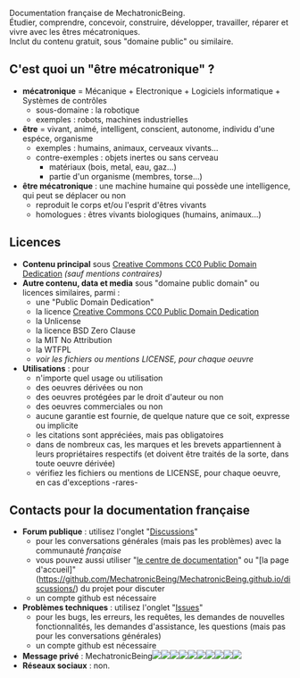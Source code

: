 Documentation française de MechatronicBeing.  
Étudier, comprendre, concevoir, construire, développer, travailler, réparer et vivre avec les êtres mécatroniques.  
Inclut du contenu gratuit, sous "domaine public" ou similaire.  

## C'est quoi un "être mécatronique" ?
- **mécatronique** = Mécanique + Electronique + Logiciels informatique  + Systèmes de contrôles
  - sous-domaine : la robotique
  - exemples : robots, machines industrielles
- **être** = vivant, animé, intelligent, conscient, autonome, individu d'une espéce, organisme
  - exemples : humains, animaux, cerveaux vivants...
  - contre-exemples : objets inertes ou sans cerveau
    - matériaux (bois, metal, eau, gaz...)
    - partie d'un organisme (membres, torse...)
- **être mécatronique** : une machine humaine qui possède une intelligence, qui peut se déplacer ou non
  - reproduit le corps et/ou l'esprit d'êtres vivants
  - homologues : êtres vivants biologiques (humains, animaux...)

## Licences
- **Contenu principal** sous [Creative Commons CC0 Public Domain Dedication](LICENSE) *(sauf mentions contraires)*
- **Autre contenu, data et media** sous "domaine public domain" ou licences similaires, parmi :
  - une "Public Domain Dedication"
  - la licence [Creative Commons CC0 Public Domain Dedication](LICENSE)
  - la Unlicense
  - la licence BSD Zero Clause
  - la MIT No Attribution
  - la WTFPL
  - *voir les fichiers ou mentions LICENSE, pour chaque oeuvre*
- **Utilisations** : pour
  - n'importe quel usage ou utilisation
  - des oeuvres dérivées ou non
  - des oeuvres protégées par le droit d'auteur ou non
  - des oeuvres commerciales ou non
  - aucune garantie est fournie, de quelque nature que ce soit, expresse ou implicite
  - les citations sont appréciées, mais pas obligatoires
  - dans de nombreux cas, les marques et les brevets appartiennent à leurs propriétaires respectifs (et doivent être traités de la sorte, dans toute oeuvre dérivée)
  - vérifiez les fichiers ou mentions de LICENSE, pour chaque oeuvre, en cas d'exceptions -rares-

## Contacts pour la documentation française
- **Forum publique** : utilisez l'onglet "[Discussions](https://github.com/MechatronicBeing/docs-fr/discussions)"
  - pour les conversations générales (mais pas les problèmes) avec la communauté *française*
  - vous pouvez aussi utiliser "[le centre de documentation](https://github.com/MechatronicBeing/docs/discussions/)" ou "[la page d'accueil]"(https://github.com/MechatronicBeing/MechatronicBeing.github.io/discussions/) du projet pour discuter
  - un compte github est nécessaire
- **Problèmes techniques** : utilisez l'onglet "[Issues](https://github.com/MechatronicBeing/docs-fr/issues)"
  - pour les bugs, les erreurs, les requêtes, les demandes de nouvelles fonctionnalités, les demandes d'assistance, les questions (mais pas pour les conversations générales)
  - un compte github est nécessaire
- **Message privé** : MechatronicBeing![](https://raw.githubusercontent.com/MechatronicBeing/MechatronicBeing.github.io/main/images/symbols/other/atsign.png)![](https://raw.githubusercontent.com/MechatronicBeing/MechatronicBeing.github.io/main/images/symbols/bf/g.png)![](https://raw.githubusercontent.com/MechatronicBeing/MechatronicBeing.github.io/main/images/symbols/bf/m.png)![](https://raw.githubusercontent.com/MechatronicBeing/MechatronicBeing.github.io/main/images/symbols/bf/a.png)![](https://raw.githubusercontent.com/MechatronicBeing/MechatronicBeing.github.io/main/images/symbols/bf/i.png)![](https://raw.githubusercontent.com/MechatronicBeing/MechatronicBeing.github.io/main/images/symbols/bf/l.png)![](https://raw.githubusercontent.com/MechatronicBeing/MechatronicBeing.github.io/main/images/symbols/other/centerdot.png)![](https://raw.githubusercontent.com/MechatronicBeing/MechatronicBeing.github.io/main/images/symbols/bf/c.png)![](https://raw.githubusercontent.com/MechatronicBeing/MechatronicBeing.github.io/main/images/symbols/bf/o.png)![](https://raw.githubusercontent.com/MechatronicBeing/MechatronicBeing.github.io/main/images/symbols/bf/m.png)
- **Réseaux sociaux** : non. 
